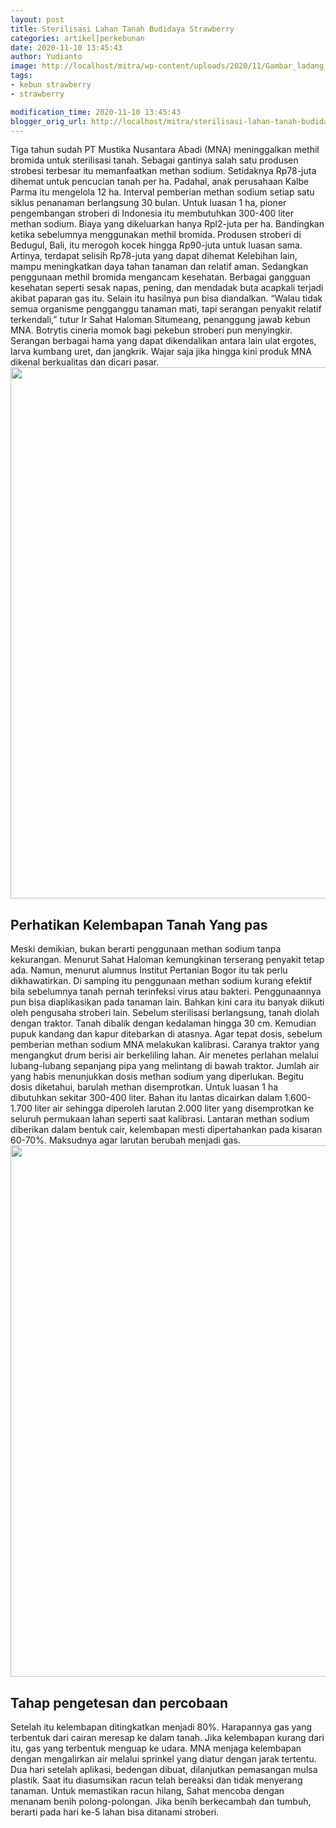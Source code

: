 ```yaml
---
layout: post
title: Sterilisasi Lahan Tanah Budidaya Strawberry
categories: artikel|perkebunan
date: 2020-11-10 13:45:43
author: Yudianto
image: http://localhost/mitra/wp-content/uploads/2020/11/Gambar_ladang_strawberry_897x720.jpg
tags:
- kebun strawberry
- strawberry

modification_time: 2020-11-10 13:45:43
blogger_orig_url: http://localhost/mitra/sterilisasi-lahan-tanah-budidaya.html
---
```


Tiga tahun sudah PT Mustika Nusantara Abadi (MNA) meninggalkan methil bromida untuk sterilisasi tanah. Sebagai gantinya salah satu produsen strobesi terbesar itu memanfaatkan methan sodium. Setidaknya Rp78-juta dihemat untuk pencucian tanah per ha. Padahal, anak perusahaan Kalbe Parma itu mengelola 12 ha.
Interval pemberian methan sodium setiap satu siklus penanaman berlangsung 30 bulan. Untuk luasan 1 ha, pioner pengembangan stroberi di Indonesia itu membutuhkan 300-400 liter methan sodium. Biaya yang dikeluarkan hanya Rpl2-juta per ha. Bandingkan ketika sebelumnya menggunakan methil bromida. Produsen stroberi di Bedugul, Bali, itu merogoh kocek hingga Rp90-juta untuk luasan sama. Artinya, terdapat selisih Rp78-juta yang dapat dihemat
Kelebihan lain, mampu meningkatkan daya tahan tanaman dan relatif aman. Sedangkan penggunaan methil bromida mengancam kesehatan. Berbagai gangguan kesehatan seperti sesak napas, pening, dan mendadak buta acapkali terjadi akibat paparan gas itu. Selain itu hasilnya pun bisa diandalkan. “Walau tidak semua organisme pengganggu tanaman mati, tapi serangan penyakit relatif terkendali,” tutur Ir Sahat Haloman Situmeang, penanggung jawab kebun MNA.
Botrytis cineria momok bagi pekebun stroberi pun menyingkir. Serangan berbagai hama yang dapat dikendalikan antara lain ulat ergotes, larva kumbang uret, dan jangkrik. Wajar saja jika hingga kini produk MNA dikenal berkualitas dan dicari pasar.
<a href="http://127.0.0.1/mitra/wp-content/uploads/2020/11/Budidaya-Strawberry.jpg"><img class="aligncenter wp-image-20476 size-full" src="http://127.0.0.1/mitra/wp-content/uploads/2020/11/Budidaya-Strawberry.jpg" alt="" width="1305" height="850" /></a>
<h2 id="Kelembapan">Perhatikan Kelembapan Tanah Yang pas</h2>
Meski demikian, bukan berarti penggunaan methan sodium tanpa kekurangan. Menurut Sahat Haloman kemungkinan terserang penyakit tetap ada. Namun, menurut alumnus Institut Pertanian Bogor itu tak perlu dikhawatirkan. Di samping itu penggunaan methan sodium kurang efektif bila sebelumnya tanah pernah terinfeksi virus atau bakteri. Penggunaannya pun bisa diaplikasikan pada tanaman lain. Bahkan kini cara itu banyak diikuti oleh pengusaha stroberi lain.
Sebelum sterilisasi berlangsung, tanah diolah dengan traktor. Tanah dibalik dengan kedalaman hingga 30 cm. Kemudian pupuk kandang dan kapur ditebarkan di atasnya. Agar tepat dosis, sebelum pemberian methan sodium MNA melakukan kalibrasi. Caranya traktor yang mengangkut drum berisi air berkeliling lahan. Air menetes perlahan melalui lubang-lubang sepanjang pipa yang melintang di bawah traktor. Jumlah air yang habis menunjukkan dosis methan sodium yang diperlukan.
Begitu dosis diketahui, barulah methan disemprotkan. Untuk luasan 1 ha dibutuhkan sekitar 300-400 liter. Bahan itu lantas dicairkan dalam 1.600-1.700 liter air sehingga diperoleh larutan 2.000 liter yang disemprotkan ke seluruh permukaan lahan seperti saat kalibrasi. Lantaran methan sodium diberikan dalam bentuk cair, kelembapan mesti dipertahankan pada kisaran 60-70%. Maksudnya agar larutan berubah menjadi gas.
<a href="http://127.0.0.1/mitra/wp-content/uploads/2020/11/lahan-Budidaya-Strawberry.jpg"><img class="aligncenter wp-image-20475 size-full" src="http://127.0.0.1/mitra/wp-content/uploads/2020/11/lahan-Budidaya-Strawberry.jpg" alt="" width="1328" height="850" /></a>
<h2 id="pengetesan">Tahap pengetesan dan percobaan</h2>
Setelah itu kelembapan ditingkatkan menjadi 80%. Harapannya gas yang terbentuk dari cairan meresap ke dalam tanah. Jika kelembapan kurang dari itu, gas yang terbentuk menguap ke udara. MNA menjaga kelembapan dengan mengalirkan air melalui sprinkel yang diatur dengan jarak tertentu.
Dua hari setelah aplikasi, bedengan dibuat, dilanjutkan pemasangan mulsa plastik. Saat itu diasumsikan racun telah bereaksi dan tidak menyerang tanaman. Untuk memastikan racun hilang, Sahat mencoba dengan menanam benih polong-polongan. Jika benih berkecambah dan tumbuh, berarti pada hari ke-5 lahan bisa ditanami stroberi.
